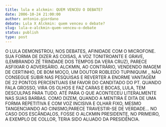 ```yaml
---
title: lula e alckmin: QUEM VENCEU O DEBATE?
date: 2006-10-24 21:00:00
author: antonio.giordano
debate: Lula X Alckmin: quem venceu o debate?
slug: lula-e-alckmin-quem-venceu-o-debate
status: publish 
type: post
---
```


O LULA DEMONSTROU, NOS DEBATES, AFINIDADE COM O MICROFONE. SUA FORMA DE DIZER AS COISAS, A VOZ TONITROANTE E GRAVE, (LEMBRANDO ZÉ TRINDADE DOS TEMPOS DA VERA CRUZ), PARECE ASFIXIAR O ADVERSÁRIO. ALCKMIN, AO CONTRÁRIO, VENDENDO IMAGEM DE CERTINHO, DE BOM MOÇO, UM DOUTOR ROBLEDO TUPINIQUIM ,, NÃO CONSEGUE SUBIR NAS PESQUISAS E REVERTER A ENORME VANTAGEM DE 22 PONTOS PERCENTUAIS EM FAVOR DO CANDITADO DO PT. QUANDO FALA GROSSO, VIRA OS OLHOS E FAZ CARAS E BOCAS, LULA, TEM DESCULPAS PARA TUDO. ATÉ PARA O QUE ACONTECEU LITERALMENTE NAS SUAS BARBAS. COMO DIZEM, QUANDO A MENTIRA É DITA DE UMA FORMA REPETITIVA E COM VOZ INCISIVA E OLHAR FIXO, MESMO TANGENCIANDO AO CINISMO,PARECE TRAVESTIR-SE DE VERDADE... NO CASO DOS ESCÂNDALOS, FOSSE O ALCKMIN PRESIDENTE, NO PRIMEIRO, A EXEMPLO DE COLLOR, TERIA SIDO ALIJADO DA PRESIDÊNCIA.
